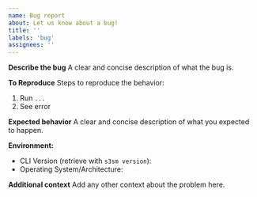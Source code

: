 ```yaml
---
name: Bug report
about: Let us know about a bug!
title: ''
labels: 'bug'
assignees: ''
---
```


**Describe the bug**
A clear and concise description of what the bug is.

**To Reproduce**
Steps to reproduce the behavior:
1. Run `...`
3. See error

**Expected behavior**
A clear and concise description of what you expected to happen.

**Environment:**
* CLI Version (retrieve with `s3sm version`):
* Operating System/Architecture:

**Additional context**
Add any other context about the problem here.
